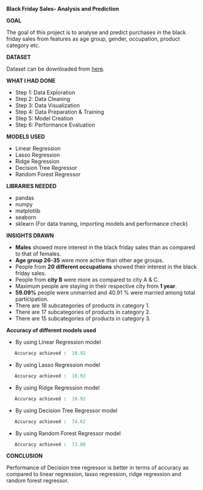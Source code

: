 **Black Friday Sales- Analysis and Prediction**

**GOAL**

The goal of this project is to analyse and predict purchases in the black friday sales from features as age group, gender, occupation, product category etc.

**DATASET**

Dataset can be downloaded from [here](https://www.kaggle.com/sdolezel/black-friday?select=train.csv).

**WHAT I HAD DONE**
- Step 1: Data Exploration
- Step 2: Data Cleaning
- Step 3: Data Visualization
- Step 4: Data Preparation & Training
- Step 5: Model Creation
- Step 6: Performance Evaluation


**MODELS USED**
-  Linear Regression
-  Lasso Regression
-  Ridge Regression
-  Decision Tree Regressor
-  Random Forest Regressor



**LIBRARIES NEEDED**
- pandas
- numpy
- matplotlib
- seaborn
- sklearn (For data traning, importing models and performance check)

**INSIGHTS DRAWN**
* **Males** showed more interest in the black friday sales than as compared to that of females.
*  **Age group 26-35** were more active than other age groups.
* People from **20 different occupations** showed their interest in the black friday sales.
* People from **city B** were more as compared to city A & C.
* Maximum people are staying in their respective city from **1 year**.
* **59.09%** people were unmarried  and 40.91 % were married among total participation.
* There are 18 subcategories of products in category 1.
* There are 17 subcategories of products in category 2.
* There are 15 subcategories of products in category 3.


**Accuracy of different models used**
- By using Linear Regression model 
 ```python
    Accuracy achieved :  10.92
 ``` 
 - By using Lasso Regression model 
 ```python
    Accuracy achieved :  10.92
 ``` 
  - By using Ridge Regression model 
 ```python
    Accuracy achieved :  10.92
 ```
 - By using Decision Tree Regressor model 
 ```python
    Accuracy achieved :  74.62
 ``` 
  - By using Random Forest Regressor model 
 ```python
    Accuracy achieved :  73.80
 ```



**CONCLUSION**

Performance of Decision tree regressor is better in terms of accuracy as compared to linear regression, lasso regression, ridge regression and random forest regressor.
